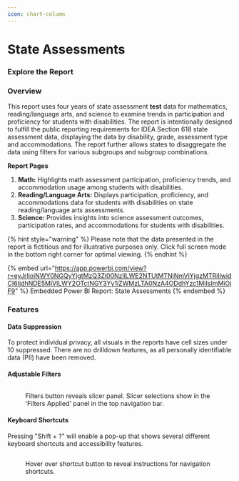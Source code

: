 ```yaml
---
icon: chart-column
---
```


# State Assessments

### Explore the Report

### Overview

This report uses four years of state assessment **test** data for mathematics, reading/language arts, and science to examine trends in participation and proficiency for students with disabilities. The report is intentionally designed to fulfill the public reporting requirements for IDEA Section 618 state assessment data, displaying the data by disability, grade, assessment type and accommodations. The report further allows states to disaggregate the data using filters for various subgroups and subgroup combinations.

**Report Pages**

1. **Math:** Highlights math assessment participation, proficiency trends, and accommodation usage among students with disabilities.
2. **Reading/Language Arts:** Displays participation, proficiency, and accommodations data for students with disabilities on state reading/language arts assessments.
3. **Science:** Provides insights into science assessment outcomes, participation rates, and accommodations for students with disabilities.

{% hint style="warning" %}
Please note that the data presented in the report is fictitious and for illustrative purposes only. Click full screen mode in the bottom right corner for optimal viewing.&#x20;
{% endhint %}

{% embed url="https://app.powerbi.com/view?r=eyJrIjoiNWY0NGQyYjgtMzQ3Zi00NzllLWE2NTUtMTNjNmViYjgzMTRiIiwidCI6IjdhNDE5MjVlLWY2OTctNGY3Yy1iZWMzLTA0NzA4ODdhYzc1MiIsImMiOjF9" %}
Embedded Power BI Report: State Assessments
{% endembed %}

### Features

#### Data Suppression

To protect individual privacy, all visuals in the reports have cell sizes under 10 suppressed. There are no drilldown features, as all personally identifiable data (PII) have been removed.

#### Adjustable Filters

<figure><img src="../.gitbook/assets/Presentation1.gif" alt=""><figcaption><p>Filters button reveals slicer panel. Slicer selections show in the 'Filters Applied' panel in the top navigation bar. </p></figcaption></figure>

#### Keyboard Shortcuts

Pressing "Shift + ?" will enable a pop-up that shows several different keyboard shortcuts and accessibility features.

<figure><img src="../.gitbook/assets/Presentation3.gif" alt=""><figcaption><p>Hover over shortcut button to reveal instructions for navigation shortcuts. </p></figcaption></figure>









